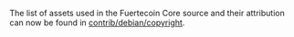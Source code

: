 The list of assets used in the Fuertecoin Core source and their attribution can now be found in [contrib/debian/copyright](../contrib/debian/copyright).
